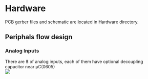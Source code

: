 # Hardware

PCB gerber files and schematic are located in Hardware directory.</br>

## Periphals flow design

### Analog Inputs
There are 8 of analog inputs, each of them have optional decoupling capacitor near µC(0605)</br>
[![](https://mermaid.ink/img/eyJjb2RlIjoiZ3JhcGggTFJcbkEoQW5hbG9nIElucHV0KSAtLT4gQntBREN9XG5BLS0-UmVzaXN0b3JcbnN1YmdyYXBoIERpdmlkZXJcbiAgICBSZXNpc3Rvci0tIEp1bXBlciAtLT5WY2MgJiBHbmRcbmVuZFxuIiwibWVybWFpZCI6eyJ0aGVtZSI6ImRlZmF1bHQifSwidXBkYXRlRWRpdG9yIjpmYWxzZX0)](https://mermaid-js.github.io/mermaid-live-editor/#/edit/eyJjb2RlIjoiZ3JhcGggTFJcbkEoQW5hbG9nIElucHV0KSAtLT4gQntBREN9XG5BLS0-UmVzaXN0b3JcbnN1YmdyYXBoIERpdmlkZXJcbiAgICBSZXNpc3Rvci0tIEp1bXBlciAtLT5WY2MgJiBHbmRcbmVuZFxuIiwibWVybWFpZCI6eyJ0aGVtZSI6ImRlZmF1bHQifSwidXBkYXRlRWRpdG9yIjpmYWxzZX0)
